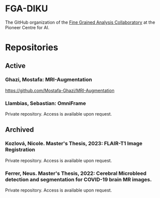 # FGA-DIKU
The GitHub organization of the [Fine Grained Analysis Collaboratory](https://www.aicentre.dk/collaboratories/fine-grained-analysis) at the Pioneer Centre for AI.

<!--
**Here are some ideas to get you started:**

🙋‍♀️ A short introduction - what is your organization all about?
🌈 Contribution guidelines - how can the community get involved?
👩‍💻 Useful resources - where can the community find your docs? Is there anything else the community should know?
🍿 Fun facts - what does your team eat for breakfast?
🧙 Remember, you can do mighty things with the power of [Markdown](https://docs.github.com/github/writing-on-github/getting-started-with-writing-and-formatting-on-github/basic-writing-and-formatting-syntax)
-->

# Repositories

## Active

### Ghazi, Mostafa: MRI-Augmentation
https://github.com/Mostafa-Ghazi/MRI-Augmentation

### Llambias, Sebastian: OmniFrame
Private repository. Access is available upon request.

## Archived

### Kozlová, Nicole. Master's Thesis, 2023: FLAIR-T1 Image Registration
Private repository. Access is available upon request.

### Ferrer, Neus. Master's Thesis, 2022: Cerebral Microbleed detection and segmentation for COVID-19 brain MR images.
Private repository. Access is available upon request.

